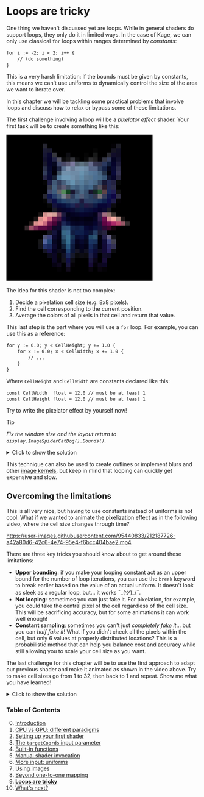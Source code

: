 # Loops are tricky

One thing we haven't discussed yet are loops. While in general shaders do support loops, they only do it in limited ways. In the case of Kage, we can only use classical `for` loops within ranges determined by *constants*:
```Golang
for i := -2; i < 2; i++ {
	// (do something)
}
```

This is a very harsh limitation: if the bounds must be given by constants, this means we can't use uniforms to dynamically control the size of the area we want to iterate over.

In this chapter we will be tackling some practical problems that involve loops and discuss how to relax or bypass some of these limitations.

The first challenge involving a loop will be a *pixelator effect* shader. Your first task will be to create something like this:

![](https://github.com/tinne26/kage-desk/blob/main/img/pixelated_creature.png?raw=true)

The idea for this shader is not too complex:
1. Decide a pixelation cell size (e.g. 8x8 pixels).
2. Find the cell corresponding to the current position.
3. Average the colors of all pixels in that cell and return that value.

This last step is the part where you will use a `for` loop. For example, you can use this as a reference:
```Golang
for y := 0.0; y < CellHeight; y += 1.0 {
	for x := 0.0; x < CellWidth; x += 1.0 {
		// ...
	}
}
```

Where `CellHeight` and `CellWidth` are constants declared like this:
```Golang
const CellWidth  float = 12.0 // must be at least 1
const CellHeight float = 12.0 // must be at least 1
```

Try to write the pixelator effect by yourself now!

> [!TIP]
> *Fix the window size and the layout return to `display.ImageSpiderCatDog().Bounds()`.*

<details>
<summary>Click to show the solution</summary>

```Golang
//kage:unit pixels
package main

const CellWidth  float = 12.0 // must be at least 1
const CellHeight float = 12.0 // must be at least 1

func Fragment(_ vec4, sourceCoords vec2, _ vec4) vec4 {
	// find the origin of the cell we are working with
	cellOX := floor(sourceCoords.x/CellWidth )*CellWidth
	cellOY := floor(sourceCoords.y/CellHeight)*CellHeight

	// iterate the pixelization cell
	colorAcc := vec4(0.0) // color accumulator
	for y := 0.0; y < CellHeight; y += 1.0 {
		for x := 0.0; x < CellWidth; x += 1.0 {
			pixCoords := vec2(cellOX + x, cellOY + y)
			colorAcc += imageSrc0At(pixCoords)
		}
	}

	// divide the color to average it
	return colorAcc/(CellWidth*CellHeight)
}
```
*(Full program available at [examples/intro/pixelize](https://github.com/tinne26/kage-desk/blob/main/examples/intro/pixelize))*
</details>

This technique can also be used to create outlines or implement blurs and other [image kernels](https://setosa.io/ev/image-kernels/), but keep in mind that looping can quickly get expensive and slow.

## Overcoming the limitations

This is all very nice, but having to use constants instead of uniforms is not cool. What if we wanted to animate the pixelization effect as in the following video, where the cell size changes through time?

https://user-images.githubusercontent.com/95440833/212187726-a42a80d6-42c6-4e74-95e4-f6bcc404bae2.mp4

There are three key tricks you should know about to get around these limitations:
- **Upper bounding**: if you make your looping constant act as an upper bound for the number of loop iterations, you can use the `break` keyword to break earlier based on the value of an actual uniform. It doesn't look as sleek as a regular loop, but... it works ¯\_(ツ)_/¯.
- **Not looping**: sometimes you can just fake it. For pixelation, for example, you could take the central pixel of the cell regardless of the cell size. This will be sacrificing accuracy, but for some animations it can work well enough!
- **Constant sampling**: sometimes you can't just *completely fake it*... but you can *half fake it*! What if you didn't check all the pixels within the cell, but only 6 values at properly distributed locations? This is a probabilistic method that can help you balance cost and accuracy while still allowing you to scale your cell size as you want.

The last challenge for this chapter will be to use the first approach to adapt our previous shader and make it animated as shown in the video above. Try to make cell sizes go from 1 to 32, then back to 1 and repeat. Show me what you have learned!

<details>
<summary>Click to show the solution</summary>

```Golang
//kage:unit pixels
package main

var CellSize float // uniform: max value is MaxCellSize
const MaxCellSize float = 32.0

func Fragment(_ vec4, sourceCoords vec2, _ vec4) vec4 {
	// find the origin of the cell we are working with
	cellOrigin := floor(sourceCoords/CellSize)*CellSize

	// iterate the pixelization cell
	colorAcc := vec4(0.0) // color accumulator
	for y := 0.0; y < MaxCellSize; y += 1.0 {
		if y >= CellSize { break }
		for x := 0.0; x < MaxCellSize; x += 1.0 {
			if x >= CellSize { break }
			pixCoords := cellOrigin + vec2(x, y)
			colorAcc += imageSrc0At(pixCoords)
		}
	}

	// divide the color to average it
	return colorAcc/(CellSize*CellSize)
}
```
*(Full program available at [examples/intro/pixelize-anim](https://github.com/tinne26/kage-desk/blob/main/examples/intro/pixelize-anim))*

With this shader, if you open up your GPU software monitor you will already be able to observe that when cell size increases, the GPU load also increases, creating a sine wave of GPU load over time.

Notice also that for this to work correctly, we have to send a whole `CellSize` value, even when cell size is of type `float`. It's easy to make that mistake on the main file and get confused about why the shader does funny things.
</details>


### Table of Contents
0. [Introduction](https://github.com/tinne26/kage-desk/blob/main/docs/tutorials/intro/00_introduction.md)
1. [CPU vs GPU: different paradigms](https://github.com/tinne26/kage-desk/blob/main/docs/tutorials/intro/01_cpu_vs_gpu.md)
2. [Setting up your first shader](https://github.com/tinne26/kage-desk/blob/main/docs/tutorials/intro/02_shader_setup.md)
3. [The `targetCoords` input parameter](https://github.com/tinne26/kage-desk/blob/main/docs/tutorials/intro/03_target_coordinates.md)
4. [Built-in functions](https://github.com/tinne26/kage-desk/blob/main/docs/tutorials/intro/04_built_in_functions.md)
5. [Manual shader invocation](https://github.com/tinne26/kage-desk/blob/main/docs/tutorials/intro/05_invoke_shader.md)
6. [More input: uniforms](https://github.com/tinne26/kage-desk/blob/main/docs/tutorials/intro/06_uniforms.md)
7. [Using images](https://github.com/tinne26/kage-desk/blob/main/docs/tutorials/intro/07_images.md)
8. [Beyond one-to-one mapping](https://github.com/tinne26/kage-desk/blob/main/docs/tutorials/intro/08_beyond.md)
9. [**Loops are tricky**](https://github.com/tinne26/kage-desk/blob/main/docs/tutorials/intro/09_loops.md)
10. [What's next?](https://github.com/tinne26/kage-desk/blob/main/docs/tutorials/intro/10_what_next.md)
